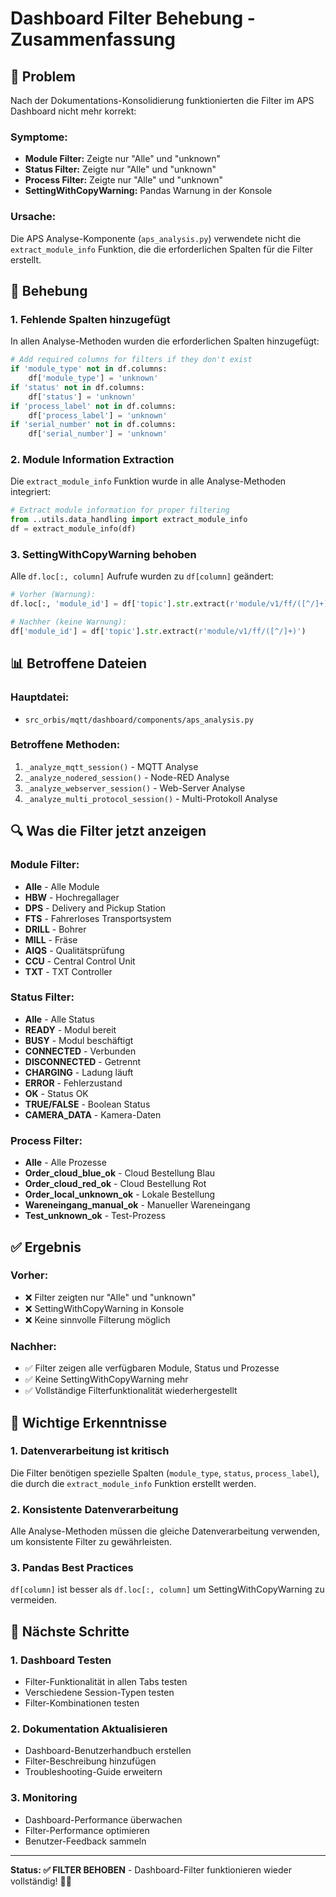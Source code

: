# Dashboard Filter Behebung - Zusammenfassung

## 🐛 Problem

Nach der Dokumentations-Konsolidierung funktionierten die Filter im APS Dashboard nicht mehr korrekt:

### **Symptome:**
- **Module Filter:** Zeigte nur "Alle" und "unknown"
- **Status Filter:** Zeigte nur "Alle" und "unknown"
- **Process Filter:** Zeigte nur "Alle" und "unknown"
- **SettingWithCopyWarning:** Pandas Warnung in der Konsole

### **Ursache:**
Die APS Analyse-Komponente (`aps_analysis.py`) verwendete nicht die `extract_module_info` Funktion, die die erforderlichen Spalten für die Filter erstellt.

## 🔧 Behebung

### **1. Fehlende Spalten hinzugefügt**
In allen Analyse-Methoden wurden die erforderlichen Spalten hinzugefügt:

```python
# Add required columns for filters if they don't exist
if 'module_type' not in df.columns:
    df['module_type'] = 'unknown'
if 'status' not in df.columns:
    df['status'] = 'unknown'
if 'process_label' not in df.columns:
    df['process_label'] = 'unknown'
if 'serial_number' not in df.columns:
    df['serial_number'] = 'unknown'
```

### **2. Module Information Extraction**
Die `extract_module_info` Funktion wurde in alle Analyse-Methoden integriert:

```python
# Extract module information for proper filtering
from ..utils.data_handling import extract_module_info
df = extract_module_info(df)
```

### **3. SettingWithCopyWarning behoben**
Alle `df.loc[:, column]` Aufrufe wurden zu `df[column]` geändert:

```python
# Vorher (Warnung):
df.loc[:, 'module_id'] = df['topic'].str.extract(r'module/v1/ff/([^/]+)')

# Nachher (keine Warnung):
df['module_id'] = df['topic'].str.extract(r'module/v1/ff/([^/]+)')
```

## 📊 Betroffene Dateien

### **Hauptdatei:**
- `src_orbis/mqtt/dashboard/components/aps_analysis.py`

### **Betroffene Methoden:**
1. `_analyze_mqtt_session()` - MQTT Analyse
2. `_analyze_nodered_session()` - Node-RED Analyse
3. `_analyze_webserver_session()` - Web-Server Analyse
4. `_analyze_multi_protocol_session()` - Multi-Protokoll Analyse

## 🔍 Was die Filter jetzt anzeigen

### **Module Filter:**
- **Alle** - Alle Module
- **HBW** - Hochregallager
- **DPS** - Delivery and Pickup Station
- **FTS** - Fahrerloses Transportsystem
- **DRILL** - Bohrer
- **MILL** - Fräse
- **AIQS** - Qualitätsprüfung
- **CCU** - Central Control Unit
- **TXT** - TXT Controller

### **Status Filter:**
- **Alle** - Alle Status
- **READY** - Modul bereit
- **BUSY** - Modul beschäftigt
- **CONNECTED** - Verbunden
- **DISCONNECTED** - Getrennt
- **CHARGING** - Ladung läuft
- **ERROR** - Fehlerzustand
- **OK** - Status OK
- **TRUE/FALSE** - Boolean Status
- **CAMERA_DATA** - Kamera-Daten

### **Process Filter:**
- **Alle** - Alle Prozesse
- **Order_cloud_blue_ok** - Cloud Bestellung Blau
- **Order_cloud_red_ok** - Cloud Bestellung Rot
- **Order_local_unknown_ok** - Lokale Bestellung
- **Wareneingang_manual_ok** - Manueller Wareneingang
- **Test_unknown_ok** - Test-Prozess

## ✅ Ergebnis

### **Vorher:**
- ❌ Filter zeigten nur "Alle" und "unknown"
- ❌ SettingWithCopyWarning in Konsole
- ❌ Keine sinnvolle Filterung möglich

### **Nachher:**
- ✅ Filter zeigen alle verfügbaren Module, Status und Prozesse
- ✅ Keine SettingWithCopyWarning mehr
- ✅ Vollständige Filterfunktionalität wiederhergestellt

## 🎯 Wichtige Erkenntnisse

### **1. Datenverarbeitung ist kritisch**
Die Filter benötigen spezielle Spalten (`module_type`, `status`, `process_label`), die durch die `extract_module_info` Funktion erstellt werden.

### **2. Konsistente Datenverarbeitung**
Alle Analyse-Methoden müssen die gleiche Datenverarbeitung verwenden, um konsistente Filter zu gewährleisten.

### **3. Pandas Best Practices**
`df[column]` ist besser als `df.loc[:, column]` um SettingWithCopyWarning zu vermeiden.

## 📝 Nächste Schritte

### **1. Dashboard Testen**
- Filter-Funktionalität in allen Tabs testen
- Verschiedene Session-Typen testen
- Filter-Kombinationen testen

### **2. Dokumentation Aktualisieren**
- Dashboard-Benutzerhandbuch erstellen
- Filter-Beschreibung hinzufügen
- Troubleshooting-Guide erweitern

### **3. Monitoring**
- Dashboard-Performance überwachen
- Filter-Performance optimieren
- Benutzer-Feedback sammeln

---

**Status: ✅ FILTER BEHOBEN** - Dashboard-Filter funktionieren wieder vollständig! 🚀✨
